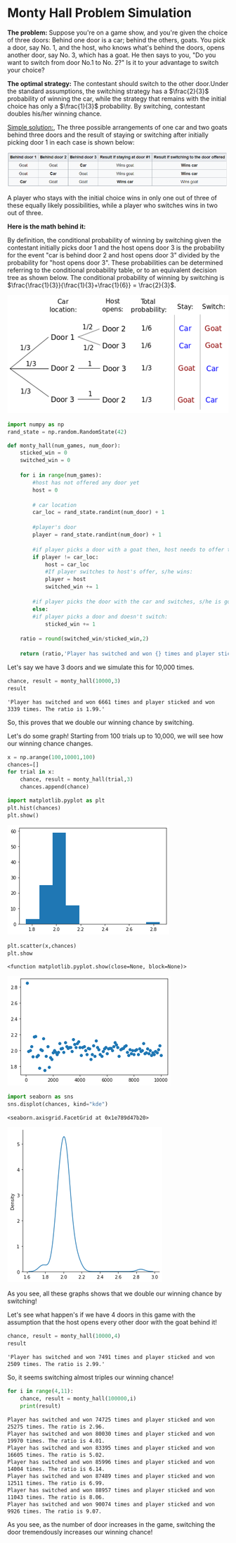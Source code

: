 # Monty Hall Problem Simulation

<b> The problem:</b> Suppose you're on a game show, and you're given the choice of three doors: Behind one door is a car; behind the others, goats. You pick a door, say No. 1, and the host, who knows what's behind the doors, opens another door, say No. 3, which has a goat. He then says to you, "Do you want to switch from door No.1 to No. 2?" Is it to your advantage to switch your choice?

<b> The optimal strategy:</b> The contestant should switch to the other door.Under the standard assumptions, the switching strategy has a $\frac{2}{3}$ probability of winning the car, while the strategy that remains with the initial choice has only a $\frac{1}{3}$ probability. By switching, contestant doubles his/her winning chance.

<u>Simple solution:</u>, The three possible arrangements of one car and two goats behind three doors and the result of staying or switching after initially picking door 1 in each case is shown below:

![png](Monty_Hall_Problem_Simulation_files/doors_monty.png)

A player who stays with the initial choice wins in only one out of three of these equally likely possibilities, while a player who switches wins in two out of three. 

<b>Here is the math behind it:</b>

By definition, the conditional probability of winning by switching given the contestant initially picks door 1 and the host opens door 3 is the probability for the event "car is behind door 2 and host opens door 3" divided by the probability for "host opens door 3". These probabilities can be determined referring to the conditional probability table, or to an equivalent decision tree as shown below. The conditional probability of winning by switching is $\frac{\frac{1}{3}}{\frac{1}{3}+\frac{1}{6}} = \frac{2}{3}$.

![png](Monty_Hall_Problem_Simulation_files/trees_monty.png)


```python
import numpy as np
rand_state = np.random.RandomState(42)
```


```python
def monty_hall(num_games, num_door):
    sticked_win = 0
    switched_win = 0
    
    for i in range(num_games):
        #host has not offered any door yet
        host = 0
        
        # car location
        car_loc = rand_state.randint(num_door) + 1
        
        #player's door
        player = rand_state.randint(num_door) + 1   
        
        #if player picks a door with a goat then, host needs to offer the door with the car behind:
        if player != car_loc:
            host = car_loc
            #If player switches to host's offer, s/he wins:
            player = host
            switched_win += 1
        
        #if player picks the door with the car and switches, s/he is going to lose anyway.
        else:
        #if player picks a door and doesn't switch:
            sticked_win += 1
            
    ratio = round(switched_win/sticked_win,2)
    
    return (ratio,'Player has switched and won {} times and player sticked and won {} times. The ratio is {:.2f}.'.format(switched_win,sticked_win,ratio))
```

Let's say we have 3 doors and we simulate this for 10,000 times.


```python
chance, result = monty_hall(10000,3)
result
```




    'Player has switched and won 6661 times and player sticked and won 3339 times. The ratio is 1.99.'



So, this proves that we double our winning chance by switching.

Let's do some graph! Starting from 100 trials up to 10,000, we will see how our winning chance changes.


```python
x = np.arange(100,10001,100)
chances=[]
for trial in x:
    chance, result = monty_hall(trial,3)
    chances.append(chance)
```


```python
import matplotlib.pyplot as plt
plt.hist(chances)
plt.show()
```


    
![png](Monty_Hall_Problem_Simulation_files/Monty_Hall_Problem_Simulation_9_0.png)
    



```python
plt.scatter(x,chances)
plt.show
```




    <function matplotlib.pyplot.show(close=None, block=None)>




    
![png](Monty_Hall_Problem_Simulation_files/Monty_Hall_Problem_Simulation_10_1.png)
    



```python
import seaborn as sns
sns.displot(chances, kind="kde")
```




    <seaborn.axisgrid.FacetGrid at 0x1e789d47b20>




    
![png](Monty_Hall_Problem_Simulation_files/Monty_Hall_Problem_Simulation_11_1.png)
    


As you see, all these graphs shows that we double our winning chance by switching!

Let's see what happen's if we have 4 doors in this game with the assumption that the host opens every other door with the goat behind it!


```python
chance, result = monty_hall(10000,4)
result
```




    'Player has switched and won 7491 times and player sticked and won 2509 times. The ratio is 2.99.'



So, it seems switching almost triples our winning chance!


```python
for i in range(4,11):
    chance, result = monty_hall(100000,i)
    print(result)
```

    Player has switched and won 74725 times and player sticked and won 25275 times. The ratio is 2.96.
    Player has switched and won 80030 times and player sticked and won 19970 times. The ratio is 4.01.
    Player has switched and won 83395 times and player sticked and won 16605 times. The ratio is 5.02.
    Player has switched and won 85996 times and player sticked and won 14004 times. The ratio is 6.14.
    Player has switched and won 87489 times and player sticked and won 12511 times. The ratio is 6.99.
    Player has switched and won 88957 times and player sticked and won 11043 times. The ratio is 8.06.
    Player has switched and won 90074 times and player sticked and won 9926 times. The ratio is 9.07.
    

As you see, as the number of door increases in the game, switching the door tremendously increases our winning chance!
